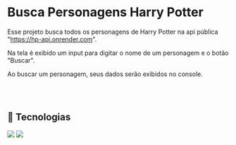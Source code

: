 # Busca Personagens Harry Potter

Esse projeto busca todos os personagens de Harry Potter na api pública "https://hp-api.onrender.com".

Na tela é exibido um input para digitar o nome de um personagem e o botão "Buscar".

Ao buscar um personagem, seus dados serão exibidos no console.

<br><br>
## 🚀 Tecnologias
<div>
  <img loading="lazy" src="https://img.shields.io/badge/HTML5-E34F26?style=for-the-badge&logo=html5&logoColor=white">  
  <img loading="lazy" src="https://img.shields.io/badge/JavaScript-323330?style=for-the-badge&logo=javascript&logoColor=F7DF1E">
</div>
